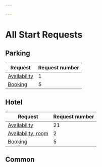 ```yaml
---

---
```


# All Start Requests





## Parking

 | Request                                           | Request number | 
 | -------                                           | -------------- | 
 | [Availability](hxapi/de-start-parking/av/airport) | 1              | 
 | [Booking](hxapi/de-start-parking/bkg)             | 5              | 



## Hotel

 | Request                                      | Request number | 
 | -------                                      | -------------- | 
 | [Availability](hxapi/hotel/de-av)            | 21             | 
 | [Availability, room](hxapi/hotel/de-av-room) | 2              | 
 | [Booking](hxapi/hotel/de-bkg)                | 5              | 






##  Common 

